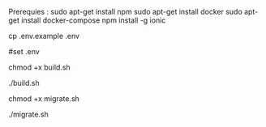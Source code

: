 Prerequies : 
    sudo apt-get install npm
    sudo apt-get install docker
    sudo apt-get install docker-compose
    npm install -g ionic
    

cp .env.example .env

#set .env

chmod +x build.sh


./build.sh

chmod +x migrate.sh

./migrate.sh